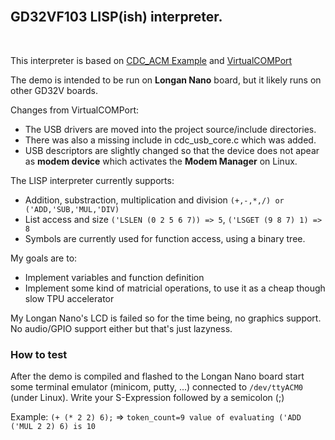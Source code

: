 <br>

## GD32VF103 LISP(ish) interpreter.

<br>

This interpreter is based on [CDC_ACM Example](https://github.com/riscv-mcu/GD32VF103_Demo_Suites/tree/master/GD32VF103C_START_Demo_Suites/Projects/04_USBFS/Device/CDC_ACM) and [VirtualCOMPort](https://github.com/linusreM/GD32V-Virtual-COM-Port)

The demo is intended to be run on **Longan Nano** board, but it likely runs on other GD32V boards.

Changes from VirtualCOMPort:
* The USB drivers are moved into the project source/include directories.
* There was also a missing include in cdc_usb_core.c which was added.
* USB descriptors are slightly changed so that the device does not apear as **modem device** which activates the **Modem Manager** on Linux.

The LISP interpreter currently supports:
* Addition, substraction, multiplication and division `(+,-,*,/) or ('ADD,'SUB,'MUL,'DIV)`
* List access and size `('LSLEN (0 2 5 6 7)) => 5`, `('LSGET (9 8 7) 1) => 8`
* Symbols are currently used for function access, using a binary tree.

My goals are to:
* Implement variables and function definition
* Implement some kind of matricial operations, to use it as a cheap though slow TPU accelerator

My Longan Nano's LCD is failed so for the time being, no graphics support. No audio/GPIO support either but that's just lazyness.

### How to test

After the demo is compiled and flashed to the Longan Nano board start some terminal emulator (minicom, putty, ...) connected to `/dev/ttyACM0` (under Linux). Write your S-Expression followed by a semicolon (;)

Example: `(+ (* 2 2) 6);` => ```token_count=9
value of evaluating ('ADD ('MUL 2 2) 6) is 10```
